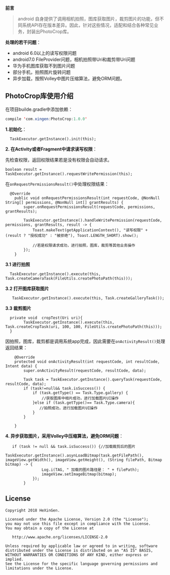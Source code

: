 **前言**
>android 自身提供了调用相机拍照，图库获取图片，裁剪图片的功能，但不同系统API存在版本差异。因此，针对这些情况，适配和结合各种常见业务，封装出PhotoCrop库。

**处理的若干问题**：

- android 6.0以上的读写权限问题
- android7.0 FileProvider问题，相机拍照带Uri和裁剪带Uri问题
- 华为手机图库获取不到图片问题
- 部分手机，拍照图片旋转问题
- 异步加载，按照Volley中图片压缩算法，避免ORM问题。

**PhotoCrop库使用介绍**
--

在项目builde.gradle中添加依赖：
```java
compile 'com.xingen:PhotoCrop:1.0.0'
```
**1.初始化**：
```
  TaskExecutor.getInstance().init(this);
```
**2. 在Activity或者Fragment中请求读写权限**：

先检查权限，返回权限结果若是没有权限会自动请求。
```
boolean result = TaskExecutor.getInstance().requestWritePermission(this);

```

在`onRequestPermissionsResult()`中处理权限结果：
```
  @Override
    public void onRequestPermissionsResult(int requestCode, @NonNull String[] permissions, @NonNull int[] grantResults) {
        super.onRequestPermissionsResult(requestCode, permissions, grantResults);
        
        TaskExecutor.getInstance().handleWritePermission(requestCode, permissions, grantResults, result -> {
            Toast.makeText(getApplicationContext(), "读写权限" + (result ? "授权成功" : "被拒绝"), Toast.LENGTH_SHORT).show();
            
            //若是权限请求成功，进行拍照，图库，裁剪等其他业务操作
        });
    }
```

**3.1 进行拍照**
```
  TaskExecutor.getInstance().execute(this, Task.createCameraTask(FileUtils.createPhotoPath(this)));
```

**3.2 打开图库获取图片**
```
   TaskExecutor.getInstance().execute(this, Task.createGalleryTask());
```

**3.3 裁剪图片**
```
  private void  cropTest(Uri uri){
        TaskExecutor.getInstance().execute(this, Task.createCropTask(uri, 100, 100, FileUtils.createPhotoPath(this)));
  }
```

因拍照，图库，裁剪都是调用系统app完成，因此需要在`onActivityResult()`处理返回结果：
```
    @Override
    protected void onActivityResult(int requestCode, int resultCode, Intent data) {
        super.onActivityResult(requestCode, resultCode, data);
        
        Task task = TaskExecutor.getInstance().queryTask(requestCode, resultCode, data);
        if (task!=null&& task.isSuccess()) {
            if (task.getType() == Task.Type.gallery) {
                //获取图库中相片成功，进行加载图片UI操作
            }else if (task.getType()== Task.Type.camera){
               //拍照成功，进行加载图片UI操作
            }
        }
        
    }
```


**4. 异步获取图片，采用Volley中压缩算法，避免ORM问题**：
```
   if (task != null && task.isSuccess()) {//加载裁剪后的图片
            TaskExecutor.getInstance().asynLoadBitmap(task.getFilePath(), imageView.getWidth(), imageView.getHeight(), (String filePath, Bitmap bitmap) -> {
                Log.i(TAG, " 加载的图片路径是： " + filePath);
                imageView.setImageBitmap(bitmap);
            });
        }
```
License
-------

    Copyright 2018 HeXinGen.

    Licensed under the Apache License, Version 2.0 (the "License");
    you may not use this file except in compliance with the License.
    You may obtain a copy of the License at

       http://www.apache.org/licenses/LICENSE-2.0

    Unless required by applicable law or agreed to in writing, software
    distributed under the License is distributed on an "AS IS" BASIS,
    WITHOUT WARRANTIES OR CONDITIONS OF ANY KIND, either express or implied.
    See the License for the specific language governing permissions and
    limitations under the License.
